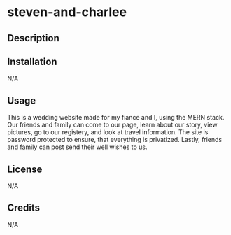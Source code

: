 # steven-and-charlee

## Description

## Installation
N/A

## Usage
This is a wedding website made for my fiance and I, using the MERN stack. Our friends and family can come to our page, learn about our story, view pictures, go to our registery, and look at travel information. The site is password protected to ensure, that everything is privatized. Lastly, friends and family can post send their well wishes to us.

## License
N/A

## Credits
N/A
